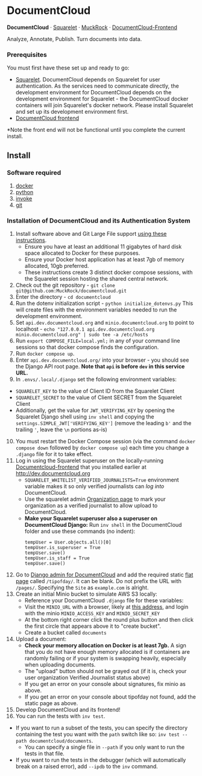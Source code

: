 # DocumentCloud
**DocumentCloud** &middot; [Squarelet][squarelet] &middot; [MuckRock][muckrock] &middot; [DocumentCloud-Frontend][documentcloudfrontend]

Analyze, Annotate, Publish. Turn documents into data.

### Prerequisites
You must first have these set up and ready to go: 
- [Squarelet][squarelet]. DocumentCloud depends on Squarelet for user authentication. As the services need to communicate directly, the development environment for DocumentCloud depends on the development environment for Squarelet - the DocumentCloud docker containers will join Squarelet's docker network. Please install Squarelet and set up its development environment first.
- [DocumentCloud frontend][documentcloudfrontend]

*Note the front end will not be functional until you complete the current install.

## Install

### Software required

1. [docker][docker-install]
3. [python][python-install]
4. [invoke][invoke-install]
5. [git][git-install]

### Installation of DocumentCloud and its Authentication System

1. Install software above and Git Large File support [using these instructions](https://docs.github.com/en/repositories/working-with-files/managing-large-files/installing-git-large-file-storage). 
   - Ensure you have at least an additional 11 gigabytes of hard disk space allocated to Docker for these purposes.
   - Ensure your Docker host application has at least 7gb of memory allocated, 10gb preferred. 
   - These instructions create 3 distinct docker compose sessions, with the Squarelet session hosting the shared central network. 
2. Check out the git repository - `git clone git@github.com:MuckRock/documentcloud.git`
3. Enter the directory - `cd documentcloud`
4. Run the dotenv initialization script - `python initialize_dotenvs.py`
   This will create files with the environment variables needed to run the development environment.
5. Set `api.dev.documentcloud.org` and `minio.documentcloud.org` to point to localhost - `echo "127.0.0.1 api.dev.documentcloud.org minio.documentcloud.org" | sudo tee -a /etc/hosts`
6. Run `export COMPOSE_FILE=local.yml;` in any of your command line sessions so that docker compose finds the configuration.
7. Run `docker compose up`.
8. Enter `api.dev.documentcloud.org/` into your browser - you should see the Django API root page. **Note that `api` is before `dev` in this service URL.**
9. In  `.envs/.local/.django` set the following environment variables:

-   `SQUARELET_KEY`  to the value of Client ID from the Squarelet Client
-   `SQUARELET_SECRET`  to the value of Client SECRET from the Squarelet Client
- Additionally, get the value for `JWT_VERIFYING_KEY` by opening the Squarelet Django shell using `inv shell` and copying the `settings.SIMPLE_JWT['VERIFYING_KEY']` (remove the leading `b'` and the trailing `'`, leave the `\n` portions as-is)
10. You must restart the Docker Compose session (via the command `docker compose down` followed by `docker compose up`) each time you change a `.django` file for it to take effect.
11. Log in using the Squarelet superuser on the locally-running [Documentcloud-frontend](https://github.com/muckrock/documentcloud-frontend) that you installed earlier at http://dev.documentcloud.org
    - `SQUARELET_WHITELIST_VERIFIED_JOURNALISTS=True` environment variable makes it so only verified journalists can *log into* DocumentCloud.
    - Use the squarelet admin [Organization page](http://dev.squarelet.local/admin/organizations/organization/) to mark your organization as a verified journalist to allow upload to DocumentCloud.
    - **Make your Squarelet superuser also a superuser on DocumentCloud Django:** Run `inv shell` in the DocumentCloud folder and use these commands (no indent):
      ```
      tempUser = User.objects.all()[0]
      tempUser.is_superuser = True
      tempUser.save()
      tempUser.is_staff = True
      tempUser.save()
      ```
12. Go to [Django admin for DocumentCloud](http://api.dev.documentcloud.org/admin) and add the required static [flat page](http://api.dev.documentcloud.org/admin/flatpages/flatpage/) called `/tipofday/`. It can be blank. Do not prefix the URL with `/pages/`. Specifying the `Site` as `example.com` is alright.
13. Create an initial Minio bucket to simulate AWS S3 locally: 
      - Reference your DocumentCloud `.django` file for these variables: 
      - Visit the `MINIO_URL` with a browser, likely at [this address](http://minio.documentcloud.org:9000), and login with the minio `MINIO_ACCESS_KEY` and `MINIO_SECRET_KEY`
      - At the bottom right corner click the round plus button and then click the first circle that appears above it to "create bucket".
      - Create a bucket called `documents`
14. Upload a document:
      - **Check your memory allocation on Docker is at least 7gb.** A sign that you do not have enough memory allocated is if containers are randomly failing or if your system is swapping heavily, especially when uploading documents.
      - The "upload" button should not be grayed out (if it is, check your user organization Verified Journalist status above)
      - If you get an error on your console about signatures, fix minio as above.
      - If you get an error on your console about tipofday not found, add the static page as above.
15. Develop DocumentCloud and its frontend!
16. You can run the tests with `inv test`.
- If you want to run a subset of the tests, you can specify the directory containing the test you want with the `path` switch like so: `inv test --path documentcloud/documents`.
    - You can specify a single file in `--path` if you only want to run the tests in that file.
- If you want to run the tests in the debugger (which will automatically break on a raised error), add `--ipdb` to the `inv` command.



[docker-install]: https://docs.docker.com/install/
[invoke-install]: http://www.pyinvoke.org/installing.html
[python-install]: https://www.python.org/downloads/
[git-install]: https://git-scm.com/downloads
[muckrock]: https://github.com/MuckRock/muckrock
[documentcloudfrontend]: https://github.com/MuckRock/documentcloud-frontend
[squarelet]: https://github.com/muckrock/squarelet
